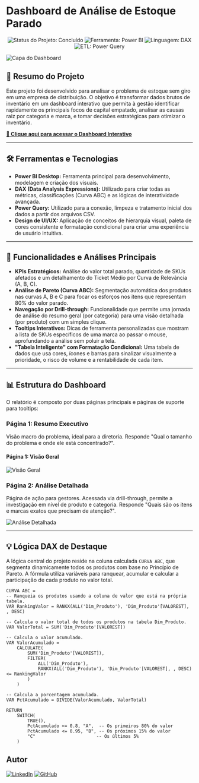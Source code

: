 # Dashboard de Análise de Estoque Parado
<p align="center">
  <img src="https://img.shields.io/badge/Status-Concluído-brightgreen?style=for-the-badge" alt="Status do Projeto: Concluído"/>
  <img src="https://img.shields.io/badge/Power%20BI-Desktop-555?style=for-the-badge&logo=powerbi&logoColor=yellow" alt="Ferramenta: Power BI"/>
  <img src="https://img.shields.io/badge/Linguagem-DAX-0078D4?style=for-the-badge" alt="Linguagem: DAX"/>
  <img src="https://img.shields.io/badge/ETL-Power%20Query-01B8AA?style=for-the-badge" alt="ETL: Power Query"/>
</p>

![Capa do Dashboard](análise-estoque-powerbi/assets/capa.png)

## 🎯 Resumo do Projeto

Este projeto foi desenvolvido para analisar o problema de estoque sem giro em uma empresa de distribuição. O objetivo é transformar dados brutos de inventário em um dashboard interativo que permita à gestão identificar rapidamente os principais focos de capital empatado, analisar as causas raiz por categoria e marca, e tomar decisões estratégicas para otimizar o inventário.

**[🔗 Clique aqui para acessar o Dashboard Interativo](https://app.powerbi.com/view?r=eyJrIjoiY2U4OGRmYTctNDE1Yy00ZDVjLWIyZTYtODAwODZiZTkxNWMyIiwidCI6IjMyNDFkMzllLTdiZDEtNDQ2My05ZGFmLWU2M2M2MWZjOWRkYyJ9)**

---

## 🛠️ Ferramentas e Tecnologias

* **Power BI Desktop:** Ferramenta principal para desenvolvimento, modelagem e criação dos visuais.
* **DAX (Data Analysis Expressions):** Utilizado para criar todas as métricas, classificações (Curva ABC) e as lógicas de interatividade avançada.
* **Power Query:** Utilizado para a conexão, limpeza e tratamento inicial dos dados a partir dos arquivos CSV.
* **Design de UI/UX:** Aplicação de conceitos de hierarquia visual, paleta de cores consistente e formatação condicional para criar uma experiência de usuário intuitiva.

---

## 🚀 Funcionalidades e Análises Principais

* **KPIs Estratégicos:** Análise do valor total parado, quantidade de SKUs afetados e um detalhamento do Ticket Médio por Curva de Relevância (A, B, C).
* **Análise de Pareto (Curva ABC):** Segmentação automática dos produtos nas curvas A, B e C para focar os esforços nos itens que representam 80% do valor parado.
* **Navegação por Drill-through:** Funcionalidade que permite uma jornada de análise do resumo geral (por categoria) para uma visão detalhada (por produto) com um simples clique.
* **Tooltips Interativos:** Dicas de ferramenta personalizadas que mostram a lista de SKUs específicos de uma marca ao passar o mouse, aprofundando a análise sem poluir a tela.
* **"Tabela Inteligente" com Formatação Condicional:** Uma tabela de dados que usa cores, ícones e barras para sinalizar visualmente a prioridade, o risco de volume e a rentabilidade de cada item.

---

## 📊 Estrutura do Dashboard

O relatório é composto por duas páginas principais e páginas de suporte para tooltips:

### Página 1: Resumo Executivo
Visão macro do problema, ideal para a diretoria. Responde "Qual o tamanho do problema e onde ele está concentrado?".
#### Página 1: Visão Geral

![Visão Geral](análise-estoque-powerbi/assets/dashboard_resumo_executivo.png)

### Página 2: Análise Detalhada
Página de ação para gestores. Acessada via drill-through, permite a investigação em nível de produto e categoria. Responde "Quais são os itens e marcas exatos que precisam de atenção?".

![Análise Detalhada](análise-estoque-powerbi/assets/dashboard_analise_detalhada.png)

---

## 💡 Lógica DAX de Destaque

A lógica central do projeto reside na coluna calculada `CURVA ABC`, que segmenta dinamicamente todos os produtos com base no Princípio de Pareto. A fórmula utiliza variáveis para ranquear, acumular e calcular a participação de cada produto no valor total.

```dax
CURVA ABC = 
-- Ranqueia os produtos usando a coluna de valor que está na própria tabela.
VAR RankingValor = RANKX(ALL('Dim_Produto'), 'Dim_Produto'[VALOREST], , DESC)

-- Calcula o valor total de todos os produtos na tabela Dim_Produto.
VAR ValorTotal = SUM('Dim_Produto'[VALOREST])

-- Calcula o valor acumulado.
VAR ValorAcumulado =
    CALCULATE(
        SUM('Dim_Produto'[VALOREST]),
        FILTER(
            ALL('Dim_Produto'),
            RANKX(ALL('Dim_Produto'), 'Dim_Produto'[VALOREST], , DESC) <= RankingValor
        )
    )

-- Calcula a porcentagem acumulada.
VAR PctAcumulado = DIVIDE(ValorAcumulado, ValorTotal)

RETURN
    SWITCH(
        TRUE(),
        PctAcumulado <= 0.8, "A",  -- Os primeiros 80% do valor
        PctAcumulado <= 0.95, "B", -- Os próximos 15% do valor
        "C"                       -- Os últimos 5%
    )
```

## Autor
[![LinkedIn](https://img.shields.io/badge/LinkedIn-Carlos%20Vinícius-0A66C2?style=for-the-badge&logo=linkedin&logoColor=white)](https://www.linkedin.com/in/carlos-vinicius-nascimento-de-jesus/)
[![GitHub](https://img.shields.io/badge/GitHub-Carllux-181717?style=for-the-badge&logo=github&logoColor=white)](https://github.com/Carllux/)
